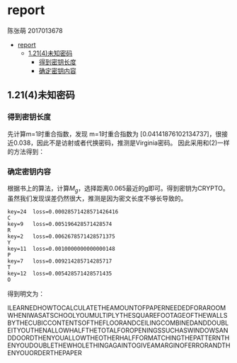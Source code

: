 # report

陈张萌 2017013678

- [report](#report)
  - [1.21(4)未知密码](#1214未知密码)
    - [得到密钥长度](#得到密钥长度)
    - [确定密钥内容](#确定密钥内容)

## 1.21(4)未知密码

### 得到密钥长度

先计算m=1时重合指数，发现
m=1时重合指数为
[0.04141876102134737]，很接近0.038，因此不是访射或者代换密码，推测是Virginia密码。
因此采用和(2)一样的方法得到：


### 确定密钥内容

根据书上的算法，计算$M_g$，选择距离0.065最近的g即可。得到密钥为CRYPTO。
虽然我们发现误差仍然很大，推测是因为密文长度不够长导致的。
```
key=24	loss=0.00028571428571426416
C
key=9	loss=0.005196428571428574
R
key=2	loss=0.0062678571428571375
Y
key=11	loss=0.0010000000000000148
P
key=7	loss=0.009214285714285717
T
key=12	loss=0.005428571428571435
O
```

得到明文为：

ILEARNEDHOWTOCALCULATETHEAMOUNTOFPAPERNEEDEDFORAROOMWHENIWASATSCHOOLYOUMULTIPLYTHESQUAREFOOTAGEOFTHEWALLSBYTHECUBICCONTENTSOFTHEFLOORANDCEILINGCOMBINEDANDDOUBLEITYOUTHENALLOWHALFTHETOTALFOROPENINGSSUCHASWINDOWSANDDOORDTHENYOUALLOWTHEOTHERHALFFORMATCHINGTHEPATTERNTHENYOUDOUBLETHEWHOLETHINGAGAINTOGIVEAMARGINOFERRORANDTHENYOUORDERTHEPAPER

